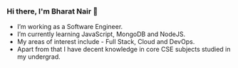 ### Hi there, I'm Bharat Nair 👋

- I’m working as a Software Engineer.
- I’m currently learning JavaScript, MongoDB and NodeJS. 
- My areas of interest include - Full Stack, Cloud and DevOps.
- Apart from that I have decent knowledge in core CSE subjects studied in my undergrad.

<!--
**nair-bharat/nair-bharat** is a ✨ _special_ ✨ repository because its `README.md` (this file) appears on your GitHub profile.

Here are some ideas to get you started:

- 🔭 I’m currently working on ...
- 🌱 I’m currently learning ...
- 👯 I’m looking to collaborate on ...
- 🤔 I’m looking for help with ...
- 💬 Ask me about ...
- 📫 How to reach me: ...
- 😄 Pronouns: ...
- ⚡ Fun fact: ...
-->
